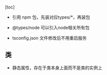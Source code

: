 [toc]

- 引用 npm 包，先装对应types/*，再装包

- @types/node  可以引入node相关所有包

- tsconfig.json 文件修改后不用重启服务

## 类

- 静态属性，存在于类本身上面而不是类的实例上

